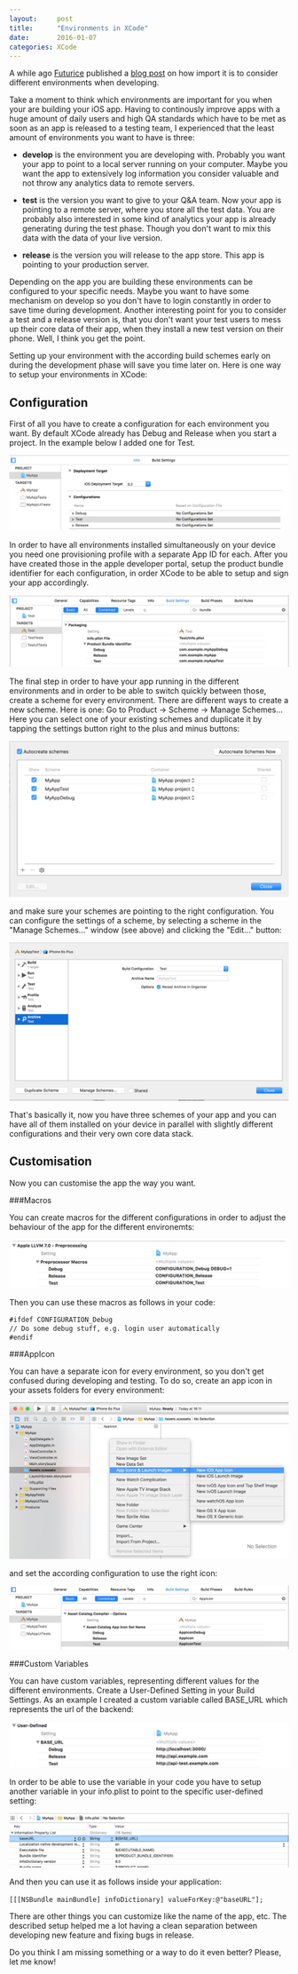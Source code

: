 ```yaml
---
layout:     post
title:      "Environments in XCode"
date:       2016-01-07
categories: XCode
---
```


A while ago [Futurice][futurice] published a [blog post][blog-post] on how import it is to consider different environments when developing.

Take a moment to think which environments are important for you when your are building your iOS app. Having to continously improve apps with a huge amount of daily users and high QA standards which have to be met as soon as an app is released to a testing team, I experienced that the least amount of environments you want to have is three:

- __develop__ is the environment you are developing with. Probably you want your app to point to a local server running on your computer. Maybe you want the app to extensively log information you consider valuable and not throw any analytics data to remote servers.

- __test__ is the version you want to give to your Q&A team. Now your app is pointing to a remote server, where you store all the test data. You are probably also interested in some kind of analytics your app is already generating during the test phase. Though you don't want to mix this data with the data of your live version.

- __release__ is the version you will release to the app store. This app is pointing to your  production server. 


Depending on the app you are building these environments can be configured to your specific needs. Maybe you want to have some mechanism on develop so you don't have to login constantly in order to save time during development. Another interesting point for you to consider a test and a release version is, that you don't want your test users to mess up their core data of their app, when they install a new test version on their phone. Well, I think you get the point.  

Setting up your environment with the according build schemes early on during the development phase will save you time later on. Here is one way to setup your environments in XCode:

[blog-post]: http://futurice.com/blog/assets/five-environments-you-cannot-develop-without

[futurice]: http://futurice.com

## Configuration

First of all you have to create a configuration for each environment you want. By default XCode already has Debug and Release when you start a project. In the example below I added one for Test.

![image](/assets/configs.png)

In order to have all environments installed simultaneously on your device you need one provisioning profile with a separate App ID for each. After you have created those in the apple developer portal, setup the product bundle identifier for each configuration, in order XCode to be able to setup and sign your app accordingly.	

![image](/assets/bundleIds.png)

The final step in order to have your app running in the different environments and in order to be able to switch quickly between those, create a scheme for every environment. There are different ways to create a new scheme. Here is one: Go to Product -> Scheme -> Manage Schemes... Here you can select one of your existing schemes and duplicate it by tapping the settings button right to the plus and minus buttons:

![image](/assets/schemes.png)

and make sure your schemes are pointing to the right configuration. You can configure the settings of a scheme, by selecting a scheme in the "Manage Schemes..." window (see above) and clicking the "Edit..." button: 

![image](/assets/scheme.png)

That's basically it, now you have three schemes of your app and you can have all of them installed on your device in parallel with slightly different configurations and their very own core data stack.

## Customisation


Now you can customise the app  the way you want.

###Macros

You can create macros for the different configurations in order to adjust the behaviour of the app for the different environemts:

![image](/assets/macros.png)

Then you can use these macros as follows in your code:

    #ifdef CONFIGURATION_Debug
    // Do some debug stuff, e.g. login user automatically
    #endif

###AppIcon

You can have a separate icon for every environment, so you don't get confused during developing and testing. To do so, create an app icon in your assets folders for every environment:

![image](/assets/appicons.png)

 and set the according configuration to use the right icon:
 
![image](/assets/icons.png)

###Custom Variables

You can have custom variables, representing different values for the different environments. Create a User-Defined Setting in your Build Settings. As an example I created a custom variable called BASE_URL which represents the url of the backend:

![image](/assets/BASE_URLS.png)

In order to be able to use the variable in your code you have to setup another variable in your info.plist to point to the specific user-defined setting:

![image](/assets/baseURLs.png)

And then you can use it as follows inside your application:

`[[[NSBundle mainBundle] infoDictionary] valueForKey:@"baseURL"];`

There are other things you can customize like the name of the app, etc. The described setup helped me a lot having a clean separation between developing new feature and fixing bugs in release.

Do you think I am missing something or a way to do it even better? Please, let me know!